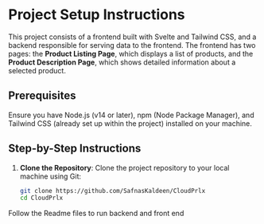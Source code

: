 # Project Setup Instructions

This project consists of a frontend built with Svelte and Tailwind CSS, and a backend responsible for serving data to the frontend. The frontend has two pages: the **Product Listing Page**, which displays a list of products, and the **Product Description Page**, which shows detailed information about a selected product.

## Prerequisites

Ensure you have Node.js (v14 or later), npm (Node Package Manager), and Tailwind CSS (already set up within the project) installed on your machine.

## Step-by-Step Instructions

1. **Clone the Repository**: Clone the project repository to your local machine using Git:  
   ```bash
   git clone https://github.com/SafnasKaldeen/CloudPrlx 
   cd CloudPrlx

Follow the Readme files to run backend and front end
